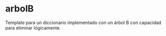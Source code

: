 # arbolB
Template para un diccionario implementado con un árbol B con capacidad para eliminar lógicamente.
